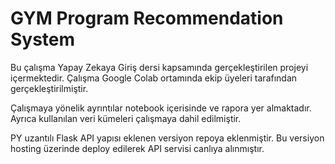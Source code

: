 # GYM Program Recommendation System
Bu çalışma Yapay Zekaya Giriş dersi kapsamında gerçekleştirilen projeyi içermektedir.
Çalışma Google Colab ortamında ekip üyeleri tarafından gerçekleştirilmiştir.

Çalışmaya yönelik ayrıntılar notebook içerisinde ve rapora yer almaktadır.
Ayrıca kullanılan veri kümeleri çalışmaya dahil edilmiştir.

PY uzantılı Flask API yapısı eklenen versiyon repoya eklenmiştir. Bu versiyon hosting üzerinde deploy edilerek API servisi canlıya alınmıştır.

